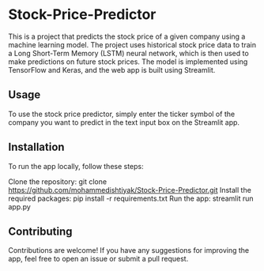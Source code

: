 # Stock-Price-Predictor
This is a project that predicts the stock price of a given company using a machine learning model. The project uses historical stock price data to train a Long Short-Term Memory (LSTM) neural network, which is then used to make predictions on future stock prices. The model is implemented using TensorFlow and Keras, and the web app is built using Streamlit.

## Usage
To use the stock price predictor, simply enter the ticker symbol of the company you want to predict in the text input box on the Streamlit app.

## Installation
To run the app locally, follow these steps:

Clone the repository: git clone https://github.com/mohammedishtiyak/Stock-Price-Predictor.git
Install the required packages: pip install -r requirements.txt
Run the app: streamlit run app.py

## Contributing
Contributions are welcome! If you have any suggestions for improving the app, feel free to open an issue or submit a pull request.
